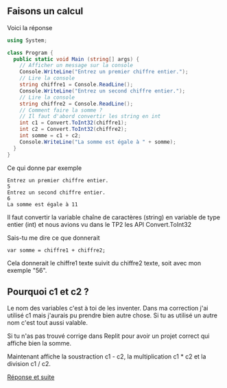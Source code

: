 ## Faisons un calcul

Voici la réponse

```C#
using System;

class Program {
  public static void Main (string[] args) {
    // Afficher un message sur la console
    Console.WriteLine("Entrez un premier chiffre entier.");
    // Lire la console
    string chiffre1 = Console.ReadLine();
    Console.WriteLine("Entrez un second chiffre entier.");
    // Lire la console
    string chiffre2 = Console.ReadLine();
    // Comment faire la somme ?
    // Il faut d'abord convertir les string en int
    int c1 = Convert.ToInt32(chiffre1);
    int c2 = Convert.ToInt32(chiffre2);
    int somme = c1 + c2;
    Console.WriteLine("La somme est égale à " + somme);
  }
}
```
Ce qui donne par exemple
```
Entrez un premier chiffre entier.
5
Entrez un second chiffre entier.
6
La somme est égale à 11
```

Il faut convertir la variable chaîne de caractères (string) en variable de type entier (int) et nous avions vu dans le TP2 les API Convert.ToInt32

Sais-tu me dire ce que donnerait
```
var somme = chiffre1 + chiffre2;
```

Cela donnerait le chiffre1 texte suivit du chiffre2 texte, soit avec mon exemple "56".

## Pourquoi c1 et c2 ?
Le nom des variables c'est à toi de les inventer. Dans ma correction j'ai utilisé c1 mais j'aurais pu prendre bien autre chose. Si tu as utilisé un autre nom c'est tout aussi valable.

Si tu n'as pas trouvé corrige dans Replit pour avoir un projet correct qui affiche bien la somme.

Maintenant affiche la soustraction c1 - c2, la multiplication c1 * c2 et la division c1 / c2.

[Réponse et suite](03_02_TP.md)
